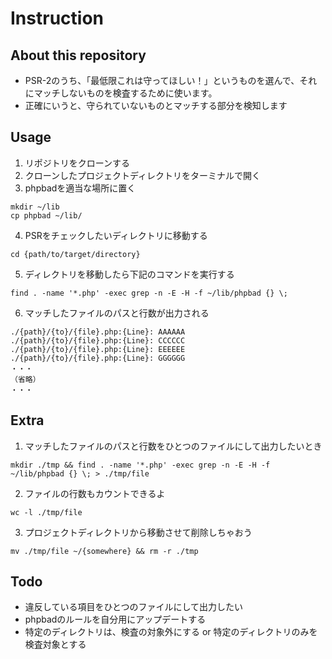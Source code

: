 # Instruction
## About this repository
- PSR-2のうち、「最低限これは守ってほしい！」というものを選んで、それにマッチしないものを検査するために使います。
- 正確にいうと、守られていないものとマッチする部分を検知します

## Usage
1. リポジトリをクローンする
1. クローンしたプロジェクトディレクトリをターミナルで開く
1. phpbadを適当な場所に置く
```
mkdir ~/lib
cp phpbad ~/lib/
```
4. PSRをチェックしたいディレクトリに移動する
```
cd {path/to/target/directory}
```
5. ディレクトリを移動したら下記のコマンドを実行する
```
find . -name '*.php' -exec grep -n -E -H -f ~/lib/phpbad {} \;
```
6. マッチしたファイルのパスと行数が出力される
```
./{path}/{to}/{file}.php:{Line}: AAAAAA
./{path}/{to}/{file}.php:{Line}: CCCCCC
./{path}/{to}/{file}.php:{Line}: EEEEEE
./{path}/{to}/{file}.php:{Line}: GGGGGG
・・・
（省略）
・・・
```

## Extra
1. マッチしたファイルのパスと行数をひとつのファイルにして出力したいとき
```
mkdir ./tmp && find . -name '*.php' -exec grep -n -E -H -f ~/lib/phpbad {} \; > ./tmp/file
```
2. ファイルの行数もカウントできるよ
```
wc -l ./tmp/file
```
3. プロジェクトディレクトリから移動させて削除しちゃおう
```
mv ./tmp/file ~/{somewhere} && rm -r ./tmp
```

## Todo
- 違反している項目をひとつのファイルにして出力したい
- phpbadのルールを自分用にアップデートする
- 特定のディレクトリは、検査の対象外にする or 特定のディレクトリのみを検査対象とする
